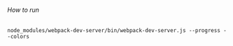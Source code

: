 ###### How to run

`
node_modules/webpack-dev-server/bin/webpack-dev-server.js --progress --colors
`



